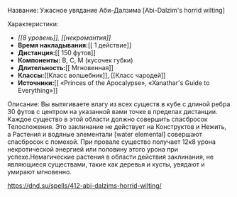 Название: Ужасное увядание Аби-Далзима \[Abi-Dalzim's horrid wilting] 

Характеристики:
- *[[8 уровень]], [[некромантия]]*
- **Время накладывания:**[[ 1 действие]]
- **Дистанция:**[[ 150 футов]]
- **Компоненты:** В, С, М (кусочек губки)
- **Длительность:**[[ Мгновенная]]
- **Классы:**[[Класс  волшебник]], [[Класс чародей]]
- **Источники:**[[ «Princes of the Apocalypse», «Xanathar's Guide to Everything»]]

Описание:
Вы вытягиваете влагу из всех существ в кубе с длиной ребра 30 футов с центром на указанной вами точке в пределах дистанции. Каждое существо в этой области должно совершить спасбросок Телосложения. Это заклинание не действует на Конструктов и Нежить, а Растения и водяные элементали [water elemental] совершают спасбросок с помехой. При провале существо получает 12к8 урона некротической энергией или половину этого урона при успехе.Немагические растения в области действия заклинания, не являющиеся существами, такие как деревья и кусты, увядают и умирают мгновенно.

https://dnd.su/spells/412-abi-dalzims-horrid-wilting/